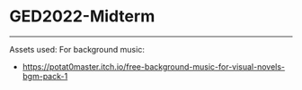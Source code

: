 # GED2022-Midterm
---
Assets used:
For background music:
- https://potat0master.itch.io/free-background-music-for-visual-novels-bgm-pack-1 
